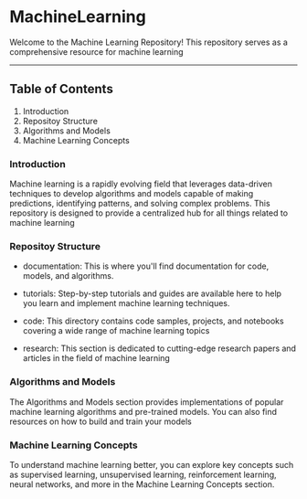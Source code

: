 # MachineLearning

Welcome to the Machine Learning Repository! This repository serves as a comprehensive resource for machine learning

---

## Table of Contents
1. Introduction
2. Repositoy Structure
3. Algorithms and Models
4. Machine Learning Concepts

### Introduction
Machine learning is a rapidly evolving field that leverages data-driven techniques to develop algorithms and models capable of making predictions, identifying patterns, and solving complex problems. This repository is designed to provide a centralized hub for all things related to machine learning


### Repositoy Structure
- documentation: This is where you'll find documentation for code, models, and algorithms.

- tutorials: Step-by-step tutorials and guides are available here to help you learn and implement machine learning techniques.

- code: This directory contains code samples, projects, and notebooks covering a wide range of machine learning topics

- research: This section is dedicated to cutting-edge research papers and articles in the field of machine learning

### Algorithms and Models
The Algorithms and Models section provides implementations of popular machine learning algorithms and pre-trained models. You can also find resources on how to build and train your models

### Machine Learning Concepts
To understand machine learning better, you can explore key concepts such as supervised learning, unsupervised learning, reinforcement learning, neural networks, and more in the Machine Learning Concepts section.